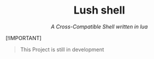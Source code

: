 <h1 align="center">
  Lush shell
</h1>
<div align="center">
<em> A Cross-Compatible Shell written in lua </em>
</div>

[!IMPORTANT]
> This Project is still in development
